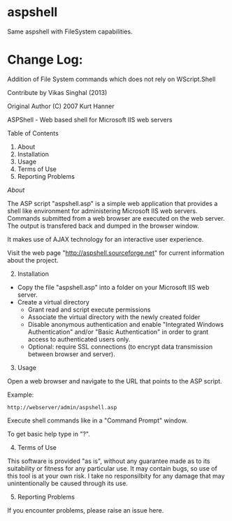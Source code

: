 aspshell
========
Same aspshell with FileSystem capabilities.

Change Log:
=============
Addition of File System commands which does not rely on WScript.Shell

Contribute by Vikas Singhal (2013)

Original Author (C) 2007 Kurt Hanner

ASPShell - Web based shell for Microsoft IIS web servers


Table of Contents

  1. About
  2. Installation
  3. Usage
  4. Terms of Use
  5. Reporting Problems


*About*

  The ASP script "aspshell.asp" is a simple web application that provides
  a shell like environment for administering Microsoft IIS web servers.
  Commands submitted from a web browser are executed on the web server.
  The output is transfered back and dumped in the browser window.

  It makes use of AJAX technology for an interactive user experience.

  Visit the web page "http://aspshell.sourceforge.net" for current
  information about the project.


2. Installation

  * Copy the file "aspshell.asp" into a folder on your Microsoft IIS web
    server.
  * Create a virtual directory
      - Grant read and script execute permissions
      - Associate the virtual directory with the newly created folder
      - Disable anonymous authentication and enable "Integrated Windows
        Authentication" and/or "Basic Authentication" in order to grant
        access to authenticated users only.
      - Optional: require SSL connections (to encrypt data transmission
        between browser and server).


3. Usage

  Open a web browser and navigate to the URL that points to the ASP script.

  Example:

    http://webserver/admin/aspshell.asp

  Execute shell commands like in a "Command Prompt" window.

  To get basic help type in "?".


4. Terms of Use

  This  software  is provided "as is", without any guarantee made as to its
  suitability  or  fitness  for any particular use. It may contain bugs, so
  use  of  this  tool is at your own risk.  I take no responsilbity for any
  damage that may unintentionally be caused through its use.


5. Reporting Problems

  If  you  encounter problems, please raise an issue here.


